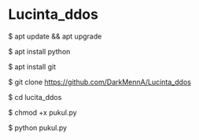 # Lucinta_ddos

$ apt update && apt upgrade

$ apt install python

$ apt install git 

$ git clone https://github.com/DarkMennA/Lucinta_ddos

$ cd lucita_ddos

$ chmod +x pukul.py

$ python pukul.py
